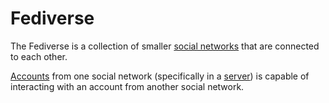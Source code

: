 # Fediverse

The Fediverse is a collection of smaller [social networks](/docs/glossary/social-network) that are connected to each other.

[Accounts](/docs/glossary/account) from one social network (specifically in a [server](/docs/glossary/server)) is capable of interacting with an account from another social network.
